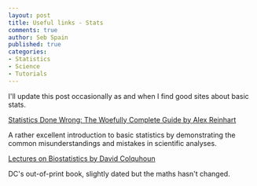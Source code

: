 ```yaml
---
layout: post
title: Useful links - Stats
comments: true
author: Seb Spain
published: true
categories:
- Statistics
- Science
- Tutorials
---
```


I'll update this post occasionally as and when I find good sites about basic stats.

[Statistics Done Wrong: The Woefully Complete Guide by Alex Reinhart](http://www.refsmmat.com/statistics/index.html)

A rather excellent introduction to basic statistics by demonstrating the common misunderstandings and mistakes in scientific analyses.

[Lectures on Biostatistics by David Colquhoun](http://www.dcscience.net/Lectures_on_biostatistics-ocr4.pdf)

DC's out-of-print book, slightly dated but the maths hasn't changed.
